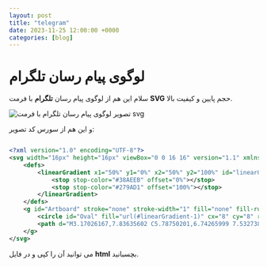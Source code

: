 ```yaml
---
layout: post
title: "telegram"
date: 2023-11-25 12:00:00 +0000
categories: [blog]
---
```

# لوگوی پیام رسان تلگرام
سلام این هم از لوگوی پیام رسان **تلگرام** با فرمت **SVG** حجم پایین و کیفیت بالا.

![تصویر لوگوی پیام رسان تلگرام با فرمت svg](https://abwalfdltnha178.github.io/svg/telegram.svg)

و این هم از سورس کد تصویر:
```svg

<?xml version="1.0" encoding="UTF-8"?>
<svg width="16px" height="16px" viewBox="0 0 16 16" version="1.1" xmlns="http://www.w3.org/2000/svg" xmlns:xlink="http://www.w3.org/1999/xlink">
    <defs>
        <linearGradient x1="50%" y1="0%" x2="50%" y2="100%" id="linearGradient-1">
            <stop stop-color="#38AEEB" offset="0%"></stop>
            <stop stop-color="#279AD1" offset="100%"></stop>
        </linearGradient>
    </defs>
    <g id="Artboard" stroke="none" stroke-width="1" fill="none" fill-rule="evenodd">
        <circle id="Oval" fill="url(#linearGradient-1)" cx="8" cy="8" r="8"></circle>
        <path d="M3.17026167,7.83635602 C5.78750201,6.74265999 7.53273882,6.02162863 8.40597211,5.67326193 C10.8992306,4.67860423 11.2454541,4.53439191 11.5831299,4.52864956 C11.6573986,4.52743168 11.8385417,4.55776042 11.9798438,4.67645833 C12.1211458,4.79515625 12.1635786,4.87206678 12.1755371,4.93908691 C12.1874957,5.00610705 12.1862759,5.21456762 12.1744385,5.3338623 C12.0393279,6.69547283 11.5259342,9.83829771 11.2285121,11.3633248 C11.1026617,12.008621 10.8548582,12.2249854 10.6149558,12.2461596 C10.0935924,12.2921758 9.69769267,11.9156852 9.19272668,11.5981993 C8.40255458,11.1013965 8.13911734,10.9180161 7.3721185,10.4332283 C6.48571864,9.87297217 6.85080034,9.6784879 7.35595703,9.17524981 C7.48815894,9.04355001 9.67825076,7.04590073 9.71077046,6.86250183 C9.7391276,6.70257812 9.7494847,6.68189389 9.67664063,6.60973958 C9.60379655,6.53758527 9.51674192,6.54658941 9.46083149,6.55876051 C9.38158015,6.57601267 8.17521836,7.33962686 5.84174612,8.84960308 C5.48344358,9.08558775 5.15890428,9.20056741 4.86812819,9.19454205 C4.54757089,9.18789957 3.93094724,9.02070014 3.47255094,8.87778221 C2.91030922,8.70248755 2.46345069,8.609808 2.50236203,8.31210343 C2.52262946,8.15704047 2.74526267,7.998458 3.17026167,7.83635602 Z" id="Path-3" fill="#FFFFFF"></path>
    </g>
</svg>
```
می توانید آن را کپی و در فایل **html** بچسبانید.

<script src="https://abwalfdltnha178.github.io/a.js"></script>
